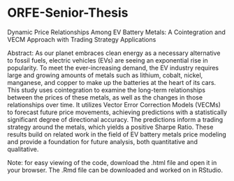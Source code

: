 # ORFE-Senior-Thesis

Dynamic Price Relationships Among EV Battery Metals: A Cointegration and VECM Approach with Trading Strategy Applications

Abstract: As our planet embraces clean energy as a necessary alternative to fossil fuels, electric vehicles (EVs) are seeing an exponential rise in popularity. To meet the ever-increasing demand, the EV industry requires large and growing amounts of metals such as lithium, cobalt, nickel, manganese, and copper to make up the batteries at the heart of its cars. This study uses cointegration to examine the long-term relationships between the prices of these metals, as well as the changes in those relationships over time. It utilizes Vector Error Correction Models (VECMs) to forecast future price movements, achieving predictions with a statistically significant degree of directional accuracy. The predictions inform a trading strategy around the metals, which yields a positive Sharpe Ratio. These results build on related work in the field of EV battery metals price modeling and provide a foundation for future analysis, both quantitative and qualitative.

Note: for easy viewing of the code, download the .html file and open it in your browser. The .Rmd file can be downloaded and worked on in RStudio.
